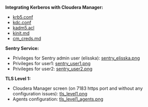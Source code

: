 **Integrating Kerberos with Cloudera Manager:**

* [krb5.conf](krb5.conf)
* [kdc.conf](kdc.conf)
* [kadm5.acl](kadm5.acl)
* [kinit.md](kinit.md)
* [cm_creds.md](cm_creds.md)

**Sentry Service:**

* Privileges for Sentry admin user (elisska): [sentry_elisska.png](sentry_elisska.png)
* Privileges for user1: [sentry_user1.png](sentry_user1.png)
* Privileges for user2: [sentry_user2.png](sentry_user2.png)

**TLS Level 1:**

* Cloudera Manager screen (on 7183 https port and without any configuration issues): [tls_level1.png](tls_level1.png)
* Agents configuration: [tls_level1_agents.png](tls_level1_agents.png)
